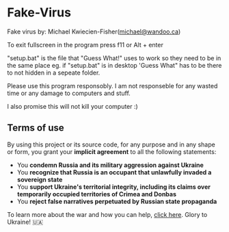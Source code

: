 # Fake-Virus
Fake virus by: Michael Kwiecien-Fisher(michael@wandoo.ca)

To exit fullscreen in the program press f11 or Alt + enter

"setup.bat" is the file that "Guess What!" uses to work so they need to be in the same place eg. if "setup.bat" is in desktop 'Guess What" has to be there to not hidden in a sepeate folder.

Please use this program responsobly. I am not responseble for any wasted time or any damage to computers and stuff.

I also promise this will not kill your computer :)

## Terms of use

By using this project or its source code, for any purpose and in any shape or form, you grant your **implicit agreement** to all the following statements:

- You **condemn Russia and its military aggression against Ukraine**
- You **recognize that Russia is an occupant that unlawfully invaded a sovereign state**
- You **support Ukraine's territorial integrity, including its claims over temporarily occupied territories of Crimea and Donbas**
- You **reject false narratives perpetuated by Russian state propaganda**

To learn more about the war and how you can help, [click here](https://tyrrrz.me). Glory to Ukraine! 🇺🇦
